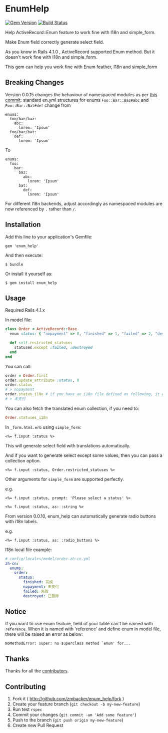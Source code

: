 # EnumHelp

[![Gem Version](https://badge.fury.io/rb/enum_help.svg)](https://rubygems.org/gems/enum_help)
[![Build Status](https://github.com/zmbacker/enum_help/actions/workflows/ci.yml/badge.svg)](https://github.com/zmbacker/enum_help/actions/workflows/ci.yml)

Help ActiveRecord::Enum feature to work fine with I18n and simple_form.

Make Enum field correctly generate select field.

As you know in Rails 4.1.0 , ActiveRecord supported Enum method. But it doesn't work fine with I18n and simple_form.

This gem can help you work fine with Enum feather, I18n and simple_form

## Breaking Changes

Version 0.0.15 changes the behaviour of namespaced modules as per [this commit](https://github.com/zmbacker/enum_help/commit/fd1c09bcc5402b97bbf4d35313ce84cdffbe47d3): standard en.yml structures for enums `Foo::Bar::Baz#abc` and `Foo::Bar::Bat#def` change from

    enums:
      foo/bar/baz:
        abc:
          lorem: 'Ipsum'
      foo/bar/bat:
        def:
          lorem: 'Ipsum'

To

    enums:
      foo:
        bar:
          baz:
            abc:
              lorem: 'Ipsum'
          bat:
            def:
              lorem: 'Ipsum'

For different I18n backends, adjust accordingly as namespaced modules are now referenced by `.` rather than `/`.

## Installation

Add this line to your application's Gemfile:

    gem 'enum_help'

And then execute:

    $ bundle

Or install it yourself as:

    $ gem install enum_help

## Usage


Required Rails 4.1.x

In model file:

```ruby
class Order < ActiveRecord::Base
  enum status: { "nopayment" => 0, "finished" => 1, "failed" => 2, "destroyed" => 3 }

  def self.restricted_statuses
    statuses.except :failed, :destroyed
  end
end
```

You can call:

```ruby
order = Order.first
order.update_attribute :status, 0
order.status
# > nopayment
order.status_i18n # if you have an i18n file defined as following, it will return "未支付".
# > 未支付
```

You can also fetch the translated enum collection, if you need to:

```ruby
Order.statuses_i18n
```

In `_form.html.erb` using `simple_form`:

```erb
<%= f.input :status %>
```

This will generate select field with translations automatically.

And if you want to generate select except some values, then you can pass a collection option.

```erb
<%= f.input :status, Order.restricted_statuses %>
```

Other arguments for `simple_form` are supported perfectly.

e.g.

```erb
<%= f.input :status, prompt: 'Please select a status' %>

<%= f.input :status, as: :string %>
```

From version 0.0.10, enum_help can automatically generate radio buttons with i18n labels.

e.g.
```erb
<%= f.input :status, as: :radio_buttons %>
```




I18n local file example:

```yaml
# config/locales/model/order.zh-cn.yml
zh-cn:
  enums:
    order:
      status:
        finished: 完成
        nopayment: 未支付
        failed: 失败
        destroyed: 已删除
```


## Notice
If you want to use enum feature, field of your table can't be named with `reference`.
When it is named with 'reference' and define enum in model file, there will be raised an error as below:

    NoMethodError: super: no superclass method `enum' for...


## Thanks

Thanks for all the [contributors](https://github.com/zmbacker/enum_help/graphs/contributors).

## Contributing

1. Fork it ( http://github.com/zmbacker/enum_help/fork )
2. Create your feature branch (`git checkout -b my-new-feature`)
3. Run test `rspec`
4. Commit your changes (`git commit -am 'Add some feature'`)
5. Push to the branch (`git push origin my-new-feature`)
6. Create new Pull Request
